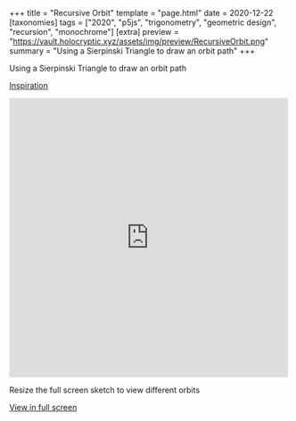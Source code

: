 +++
title = "Recursive Orbit"
template = "page.html"
date = 2020-12-22
[taxonomies]
tags = ["2020", "p5js", "trigonometry", "geometric design", "recursion", "monochrome"]
[extra]
preview = "https://vault.holocryptic.xyz/assets/img/preview/RecursiveOrbit.png"
summary = "Using a Sierpinski Triangle to draw an orbit path"
+++

Using a Sierpinski Triangle to draw an orbit path


<a target=_blank href="https://thecodingtrain.com/CodingChallenges/077-recursion.html">Inspiration</a>

<embed
type="text/html"
src="https://vault.holocryptic.xyz/src/2020/RecursiveOrbit"
width="500"
height="500"
/>

Resize the full screen sketch to view different orbits

<a target=_blank href="https://vault.holocryptic.xyz/src/2020/RecursiveOrbit">View in full screen</a>
